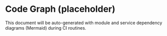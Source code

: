 # Code Graph (placeholder)

This document will be auto-generated with module and service dependency diagrams (Mermaid) during CI routines.